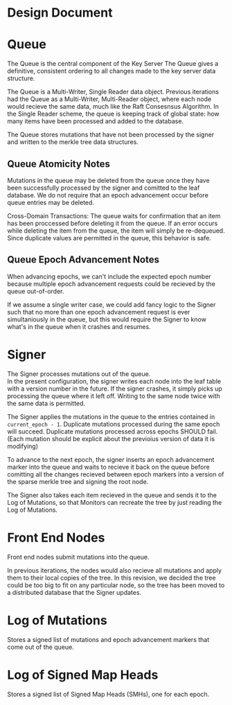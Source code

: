 Design Document
============

Queue
=====
The Queue is the central component of the Key Server
The Queue gives a definitive, consistent ordering to all changes made to the 
key server data structure.  

The Queue is a Multi-Writer, Single Reader data object.
Previous iterations had the Queue as a Multi-Writer, Multi-Reader object, where 
each node would recieve the same data, much like the Raft Consesnsus Algorithm. 
In the Single Reader scheme, the queue is keeping track of global state: how 
many items have been processed and added to the database.

The Queue stores mutations that have not been processed by the signer and 
written to the merkle tree data structures.

Queue Atomicity Notes
---------------
Mutations in the queue may be deleted from the queue once they have been 
successfully processed by the signer and comitted to the leaf database.  We do 
not require that an epoch advancement occur before queue entries may be deleted.

Cross-Domain Transactions:
The queue waits for confirmation that an item has been proccessed before 
deleting it from the queue. If an error occurs while deleting the item from the 
queue, the item will simply be re-dequeued.  Since duplicate values are 
permitted in the queue, this behavior is safe.

Queue Epoch Advancement Notes
-----------
When advancing epochs, we can't include the expected epoch number because 
multiple epoch advancement requests could be recieved by the queue out-of-order.

If we assume a single writer case, we could add fancy logic to the Signer such 
that no more than one epoch advancement request is ever simultaniously in the 
queue, but this would require the Signer to know what's in the queue when it 
crashes and resumes.

Signer
======
The Signer processes mutations out of the queue.  
In the present configuration, the signer writes each node into the leaf table 
with a version number in the future. If the signer crashes, it simply picks up
processing the queue where it left off.  Writing to the same node twice with the 
same data is permitted.

The Signer applies the mutations in the queue to the entries contained in 
`current_epoch - 1`.  Duplicate mutations processed during the same epoch will 
succeed. Duplicate mutations processed across epochs SHOULD fail.  (Each 
mutation should be explicit about the previoius version of data it is modifying)

To advance to the next epoch, the signer inserts an epoch advancement marker 
into the queue and waits to recieve it back on the queue before comitting all 
the changes recieved between epoch markers into a version of the sparse merkle
tree and signing the root node. 

The Signer also takes each item recieved in the queue and sends it to the 
Log of Mutations, so that Monitors can recreate the tree by just reading the 
Log of Mutations.

Front End Nodes
===============
Front end nodes submit mutations into the queue. 

In previous iterations, the nodes would also recieve all mutations and apply 
them to their local copies of the tree. In this revision, we decided the tree
could be too big to fit on any particular node, so the tree has been moved to 
a distributed database that the Signer updates.

Log of Mutations
================
Stores a signed list of mutations and epoch advancement markers that come out of 
the queue.

Log of Signed Map Heads
===============================
Stores a signed list of Signed Map Heads (SMHs), one for each epoch.

